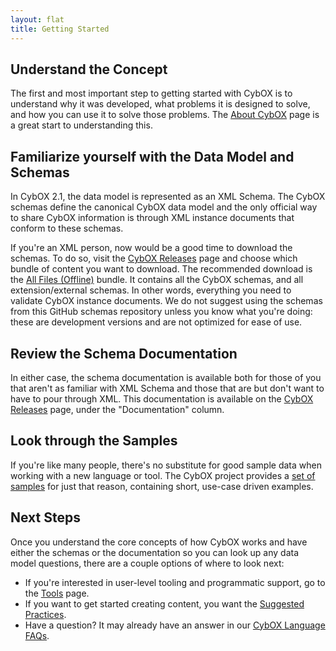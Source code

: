 ```yaml
---
layout: flat
title: Getting Started
---
```


## Understand the Concept
The first and most important step to getting started with CybOX is to
understand why it was developed, what problems it is designed to solve, and how
you can use it to solve those problems. The [About CybOX](/about/)
page is a great start to understanding this.

## Familiarize yourself with the Data Model and Schemas
In CybOX 2.1, the data model is represented as an XML Schema. The CybOX schemas
define the canonical CybOX data model and the only official way to share CybOX
information is through XML instance documents that conform to these schemas.

If you're an XML person, now would be a good time to download the schemas. To
do so, visit the [CybOX Releases](/releases/2.1/) page 
and choose which bundle of content you want to download. The recommended
download is the [All Files
(Offline)](http://cybox.mitre.org/language/version2.1/cybox_v2.1_offline.zip)
bundle. It contains all the CybOX schemas, and all extension/external schemas.
In other words, everything you need to validate CybOX instance documents. We do
not suggest using the schemas from this GitHub schemas repository unless you
know what you're doing: these are development versions and are not optimized
for ease of use.

## Review the Schema Documentation
In either case, the schema documentation is available both for those of you
that aren't as familiar with XML Schema and those that are but don't want to
have to pour through XML. This documentation is available on the [CybOX Releases](/releases/2.1/) page, under the "Documentation"
column.

## Look through the Samples
If you're like many people, there's no substitute for good sample data when
working with a new language or tool. The CybOX
project provides a [set of samples](/samples) for just that
reason, containing short, use-case driven examples.

## Next Steps
Once you understand the core concepts of how CybOX works and have either the
schemas or the documentation so you can look up any data model questions, there
are a couple options of where to look next:

* If you're interested in user-level tooling and programmatic support, go to
  the [Tools](/documentation/tools) page.
* If you want to get started creating content, you want the
  [Suggested Practices](/documentation/suggested-practices).
* Have a question? It may already have an answer in our
  [CybOX Language FAQs](/faqs).
